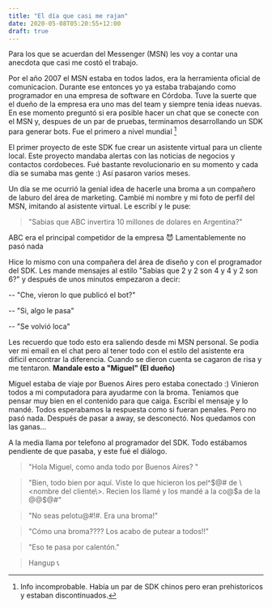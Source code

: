 ```yaml
---
title: "El día que casi me rajan"
date: 2020-05-08T05:20:55+12:00
draft: true
---
```


Para los que se acuerdan del Messenger (MSN) les voy a contar una anecdota que casi me costó el trabajo.

Por el año 2007 el MSN estaba en todos lados, era la herramienta oficial de comunicacion. Durante ese entonces yo ya estaba trabajando como programador en una empresa de software en Córdoba. Tuve la suerte que el dueño de la empresa era uno mas del team y siempre tenia ideas nuevas. En ese momento preguntó si era posible hacer un chat que se conecte con el MSN y, despues de un par de pruebas, terminamos desarrollando un SDK para generar bots. Fue el primero a nivel mundial [^1] 

[^1]: Info incomprobable. Había un par de SDK chinos pero eran prehistoricos y estaban discontinuados.

El primer proyecto de este SDK fue crear un asistente virtual para un cliente local. Este proyecto mandaba alertas con las noticias de negocios y contactos cordobeces. Fué bastante revolucionario en su momento y cada día se sumaba mas gente :) Así pasaron varios meses.

Un día se me ocurrió la genial idea de hacerle una broma a un compañero de laburo del área de marketing. Cambié mi nombre y mi foto de perfil del MSN, imitando al asistente virtual. Le escribí y le puse:

> "Sabias que ABC invertira 10 millones de dolares en Argentina?"

ABC era el principal competidor de la empresa 😈 Lamentablemente no pasó nada  


Hice lo mismo con una compañera del área de diseño y con el programador del SDK. Les mande mensajes al estilo "Sabias que 2 y 2 son 4 y 4 y 2 son 6?" y después de unos minutos empezaron a decir:

-- "Che, vieron lo que publicó el bot?"

-- "Si, algo le pasa"

-- "Se volvió loca"



Les recuerdo que todo esto era saliendo desde mi MSN personal. Se podía ver mi email en el chat pero al tener todo con el estilo del asistente era dificil encontrar la diferencia. Cuando se dieron cuenta se cagaron de risa y me tentaron. **Mandale esto a "Miguel" (El dueño)**

Miguel estaba de viaje por Buenos Aires pero estaba conectado :)  Vinieron todos a mi computadora para ayudarme con la broma. Teniamos que pensar muy bien en el contenido para que caiga. Escribí el mensaje y lo mandé. Todos esperabamos la respuesta como si fueran penales. Pero no pasó nada. Después de pasar a away, se desconectó. Nos quedamos con las ganas...

A la media llama por telefono al programador del SDK. Todo estábamos pendiente de que pasaba, y este fué el diálogo.

> "Hola Miguel, como anda todo por Buenos Aires? "


> "Bien, todo bien por aquí. Viste lo que hicieron los pel^$@# de \<nombre del cliente\>. Recien los llamé y los mandé a la co@$a de la $@$@$@#"


> "No seas pelotu@#!#. Era una broma!" 


> "Cómo una broma???? Los acabo de putear a todos!!"

> "Eso te pasa por calentón."

> Hangup 📞


